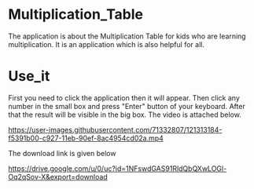 # Multiplication_Table

The application is about the Multiplication Table for kids who are learning multiplication. It is an application which is also helpful for all.

# Use_it

First you need to click the application then it will appear. Then click any number in the small box and press "Enter" button of your keyboard. After 
that the result will be visible in the big box. The video is attached below.

https://user-images.githubusercontent.com/71332807/121313184-f5391b00-c927-11eb-90ef-8ac4954cd02a.mp4

The download link is given below

https://drive.google.com/u/0/uc?id=1NFswdGAS91RldQbQXwLOGl-Oq2qSov-X&export=download
